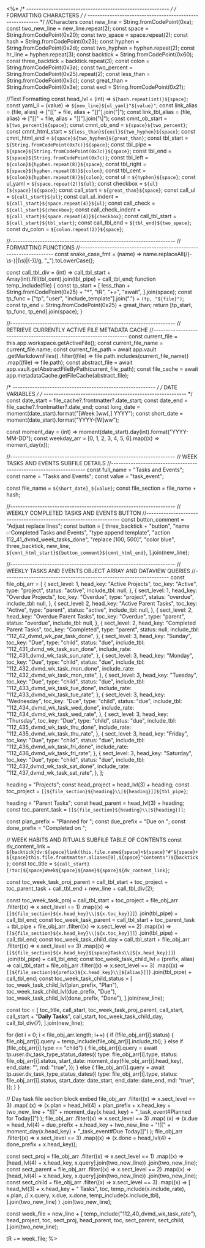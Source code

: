 <%*
/* ---------------------------------------------------------- */
/*                    FORMATTING CHARACTERS                   */
/* ---------------------------------------------------------- */
//Characters
const new_line = String.fromCodePoint(0xa);
const two_new_line = new_line.repeat(2);
const space = String.fromCodePoint(0x20);
const two_space = space.repeat(2);
const hash = String.fromCodePoint(0x23);
const hyphen = String.fromCodePoint(0x2d);
const two_hyphen = hyphen.repeat(2);
const hr_line = hyphen.repeat(3);
const backtick = String.fromCodePoint(0x60);
const three_backtick = backtick.repeat(3);
const colon = String.fromCodePoint(0x3a);
const two_percent = String.fromCodePoint(0x25).repeat(2);
const less_than = String.fromCodePoint(0x3c);
const great_than = String.fromCodePoint(0x3e);
const excl = String.fromCodePoint(0x21);

//Text Formatting
const head_lvl = (int) => `${hash.repeat(int)}${space}`;
const yaml_li = (value) => `${new_line}${ul_yaml}"${value}"`;
const link_alias = (file, alias) => ["[[" + file, alias + "]]"].join("|");
const link_tbl_alias = (file, alias) => ["[[" + file, alias + "]]"].join("\\|");
const cmnt_ob_start = `${two_percent}${space}`;
const cmnt_ob_end = `${space}${two_percent}`;
const cmnt_html_start = `${less_than}${excl}${two_hyphen}${space}`;
const cmnt_html_end = `${space}${two_hyphen}${great_than}`;
const tbl_start = `${String.fromCodePoint(0x7c)}${space}`;
const tbl_pipe = `${space}${String.fromCodePoint(0x7c)}${space}`;
const tbl_end = `${space}${String.fromCodePoint(0x7c)}`;
const tbl_left = `${colon}${hyphen.repeat(8)}${space}`;
const tbl_right = `${space}${hyphen.repeat(8)}${colon}`;
const tbl_cent = `${colon}${hyphen.repeat(8)}${colon}`;
const ul = `${hyphen}${space}`;
const ul_yaml = `${space.repeat(2)}${ul}`;
const checkbox = `${ul}[${space}]${space}`;
const call_start = `${great_than}${space}`;
const call_ul = `${call_start}${ul}`;
const call_ul_indent = `${call_start}${space.repeat(4)}${ul}`;
const call_check = `${call_start}${checkbox}`;
const call_check_indent = `${call_start}${space.repeat(4)}${checkbox}`;
const call_tbl_start = `${call_start}${tbl_start}`;
const call_tbl_end = `${tbl_end}${two_space}`;
const dv_colon = `${colon.repeat(2)}${space}`;

//-------------------------------------------------------------------
// FORMATTING FUNCTIONS
//-------------------------------------------------------------------
const snake_case_fmt = (name) =>
  name.replaceAll(/(\-\s\-)|(\s)|(\-)]/g, "_").toLowerCase();

const call_tbl_div = (int) =>
  call_tbl_start + Array(int).fill(tbl_cent).join(tbl_pipe) + call_tbl_end;
function temp_include(file) {
  const tp_start = [
    less_than + String.fromCodePoint(0x25) + "*",
    "tR",
    "+=",
    "await",
  ].join(space);
  const tp_func =
    ["tp", "user", "include_template"].join(".") + `(tp, "${file}")`;
  const tp_end = String.fromCodePoint(0x25) + great_than;
  return [tp_start, tp_func, tp_end].join(space);
}

//-------------------------------------------------------------------
// RETRIEVE CURRENTLY ACTIVE FILE METADATA CACHE
//-------------------------------------------------------------------
const current_file = this.app.workspace.getActiveFile();
const current_file_name = current_file.name;
const current_file_path = await app.vault
  .getMarkdownFiles()
  .filter((file) => file.path.includes(current_file_name))
  .map((file) => file.path);
const abstract_file = await app.vault.getAbstractFileByPath(current_file_path);
const file_cache = await app.metadataCache.getFileCache(abstract_file);

/* ---------------------------------------------------------- */
/*                       DATE VARIABLES                       */
/* ---------------------------------------------------------- */
const date_start = file_cache?.frontmatter?.date_start;
const date_end = file_cache?.frontmatter?.date_end;
const long_date = moment(date_start).format("[Week ]ww[,] YYYY");
const short_date = moment(date_start).format("YYYY-[W]ww");

const moment_day = (int) => moment(date_start).day(int).format("YYYY-MM-DD");
const weekday_arr = [0, 1, 2, 3, 4, 5, 6].map((x) => moment_day(x));

//-------------------------------------------------------------------
// WEEK TASKS AND EVENTS SUBFILE DETAILS
//-------------------------------------------------------------------
const full_name = "Tasks and Events";
const name = "Tasks and Events";
const value = "task_event";

const file_name = `${short_date}_${value}`;
const file_section = file_name + hash;

//-------------------------------------------------------------------
// WEEKLY COMPLETED TASKS AND EVENTS BUTTON
//-------------------------------------------------------------------
const button_comment = "Adjust replace lines";
const button = [
  three_backtick + "button",
  "name ✅Completed Tasks and Events",
  "type append template",
  "action 112_41_dvmd_week_tasks_done",
  "replace [100, 500]",
  "color blue",
  three_backtick,
  new_line,
  `${cmnt_html_start}${button_comment}${cmnt_html_end}`,
].join(new_line);

//-------------------------------------------------------------------
// WEEKLY TASKS AND EVENTS OBJECT ARRAY AND DATAVIEW QUERIES
//-------------------------------------------------------------------
const file_obj_arr = [
  {
    sect_level: 1,
    head_key: "Active Projects",
    toc_key: "Active",
    type: "project",
    status: "active",
    include_tbl: null,
  },
  {
    sect_level: 1,
    head_key: "Overdue Projects",
    toc_key: "Overdue",
    type: "project",
    status: "overdue",
    include_tbl: null,
  },
  {
    sect_level: 2,
    head_key: "Active Parent Tasks",
    toc_key: "Active",
    type: "parent",
    status: "active",
    include_tbl: null,
  },
  {
    sect_level: 2,
    head_key: "Overdue Parent Tasks",
    toc_key: "Overdue",
    type: "parent",
    status: "overdue",
    include_tbl: null,
  },
  {
    sect_level: 2,
    head_key: "Completed Parent Tasks",
    toc_key: "Completed",
    type: "parent",
    status: null,
    include_tbl: "112_42_dvmd_wk_par_task_done",
  },
  {
    sect_level: 3,
    head_key: "Sunday",
    toc_key: "Due",
    type: "child",
    status: "due",
    include_tbl: "112_431_dvmd_wk_task_sun_done",
    include_rate: "112_431_dvmd_wk_task_sun_rate",
  },
  {
    sect_level: 3,
    head_key: "Monday",
    toc_key: "Due",
    type: "child",
    status: "due",
    include_tbl: "112_432_dvmd_wk_task_mon_done",
    include_rate: "112_432_dvmd_wk_task_mon_rate",
  },
  {
    sect_level: 3,
    head_key: "Tuesday",
    toc_key: "Due",
    type: "child",
    status: "due",
    include_tbl: "112_433_dvmd_wk_task_tue_done",
    include_rate: "112_433_dvmd_wk_task_tue_rate",
  },
  {
    sect_level: 3,
    head_key: "Wednesday",
    toc_key: "Due",
    type: "child",
    status: "due",
    include_tbl: "112_434_dvmd_wk_task_wed_done",
    include_rate: "112_434_dvmd_wk_task_wed_rate",
  },
  {
    sect_level: 3,
    head_key: "Thursday",
    toc_key: "Due",
    type: "child",
    status: "due",
    include_tbl: "112_435_dvmd_wk_task_thu_done",
    include_rate: "112_435_dvmd_wk_task_thu_rate",
  },
  {
    sect_level: 3,
    head_key: "Friday",
    toc_key: "Due",
    type: "child",
    status: "due",
    include_tbl: "112_436_dvmd_wk_task_fri_done",
    include_rate: "112_436_dvmd_wk_task_fri_rate",
  },
  {
    sect_level: 3,
    head_key: "Saturday",
    toc_key: "Due",
    type: "child",
    status: "due",
    include_tbl: "112_437_dvmd_wk_task_sat_done",
    include_rate: "112_437_dvmd_wk_task_sat_rate",
  },
];

heading = "Projects";
const head_project = head_lvl(3) + heading;
const toc_project = `[[${file_section}${heading}\\|${heading}]]${tbl_pipe}`;

heading = "Parent Tasks";
const head_parent = head_lvl(3) + heading;
const toc_parent_task = `[[${file_section}${heading}\\|${heading}]]`;

const plan_prefix = "Planned for ";
const due_prefix = "Due on ";
const done_prefix = "Completed on ";

// WEEK HABITS AND RITUALS SUBFILE TABLE OF CONTENTS
const dv_content_link = `${backtick}dv:${space}link(this.file.name${space}+${space}"#"${space}+${space}this.file.frontmatter.aliases[0],${space}"Contents")${backtick}`;
const toc_title = `${call_start}[!toc]${space}Week${space}${name}${space}${dv_content_link}`;

const toc_week_task_proj_parent =
  call_tbl_start +
  toc_project +
  toc_parent_task +
  call_tbl_end +
  new_line +
  call_tbl_div(2);

const toc_week_task_proj =
  call_tbl_start +
  toc_project +
  file_obj_arr
    .filter((x) => x.sect_level == 1)
    .map((x) => `[[${file_section}${x.head_key}\\|${x.toc_key}]]`)
    .join(tbl_pipe) +
  call_tbl_end;
const toc_week_task_parent =
  call_tbl_start +
  toc_parent_task +
  tbl_pipe +
  file_obj_arr
    .filter((x) => x.sect_level == 2)
    .map((x) => `[[${file_section}${x.head_key}\\|${x.toc_key}]]`)
    .join(tbl_pipe) +
  call_tbl_end;
const toc_week_task_child_day =
  call_tbl_start +
  file_obj_arr
    .filter((x) => x.sect_level == 3)
    .map((x) => `[[${file_section}${x.head_key}${space}Tasks\\|${x.head_key}]]`)
    .join(tbl_pipe) +
  call_tbl_end;
const toc_week_task_child_lvl = (prefix, alias) =>
  call_tbl_start +
  file_obj_arr
    .filter((x) => x.sect_level == 3)
    .map((x) => `[[${file_section}${prefix}${x.head_key}\\|${alias}]]`)
    .join(tbl_pipe) +
  call_tbl_end;
const toc_week_task_child_status = [
  toc_week_task_child_lvl(plan_prefix, "Plan"),
  toc_week_task_child_lvl(due_prefix, "Due"),
  toc_week_task_child_lvl(done_prefix, "Done"),
].join(new_line);

const toc = [
  toc_title,
  call_start,
  toc_week_task_proj_parent,
  call_start,
  call_start + "**Daily Tasks**",
  call_start,
  toc_week_task_child_day,
  call_tbl_div(7),
].join(new_line);

for (let i = 0; i < file_obj_arr.length; i++) {
  if (!file_obj_arr[i].status) {
    file_obj_arr[i].query = temp_include(file_obj_arr[i].include_tbl);
  } else if (file_obj_arr[i].type == "child") {
    file_obj_arr[i].query = await tp.user.dv_task_type_status_dates({
      type: file_obj_arr[i].type,
      status: file_obj_arr[i].status,
      start_date: moment_day(file_obj_arr[i].head_key),
      end_date: "",
      md: "true",
    });
  } else {
    file_obj_arr[i].query = await tp.user.dv_task_type_status_dates({
      type: file_obj_arr[i].type,
      status: file_obj_arr[i].status,
      start_date: date_start,
      end_date: date_end,
      md: "true",
    });
  }
}

// Day task file section block embed
file_obj_arr
  .filter((x) => x.sect_level == 3)
  .map(
    (x) =>
      (x.plan =
        head_lvl(4) +
        plan_prefix +
        x.head_key +
        two_new_line +
        "![[" +
        moment_day(x.head_key) +
        "_task_event#Planned for Today]]")
  );
file_obj_arr
  .filter((x) => x.sect_level == 3)
  .map(
    (x) =>
      (x.due =
        head_lvl(4) +
        due_prefix +
        x.head_key +
        two_new_line +
        "![[" +
        moment_day(x.head_key) +
        "_task_event#Due Today]]")
  );
file_obj_arr
  .filter((x) => x.sect_level == 3)
  .map((x) => (x.done = head_lvl(4) + done_prefix + x.head_key));

const sect_proj = file_obj_arr
  .filter((x) => x.sect_level == 1)
  .map((x) => [head_lvl(4) + x.head_key, x.query].join(two_new_line))
  .join(two_new_line);
const sect_parent = file_obj_arr
  .filter((x) => x.sect_level == 2)
  .map((x) => [head_lvl(4) + x.head_key, x.query].join(two_new_line))
  .join(two_new_line);
const sect_child = file_obj_arr
  .filter((x) => x.sect_level == 3)
  .map((x) =>
    [
      head_lvl(3) + x.head_key + " Tasks",
      toc,
      temp_include(x.include_rate),
      x.plan,
      // x.query,
      x.due,
      x.done,
      temp_include(x.include_tbl),
    ].join(two_new_line)
  )
  .join(two_new_line);

const week_file =
  new_line +
  [
    temp_include("112_40_dvmd_wk_task_rate"),
    head_project,
    toc,
    sect_proj,
    head_parent,
    toc,
    sect_parent,
    sect_child,
  ].join(two_new_line);

tR += week_file;
%>
